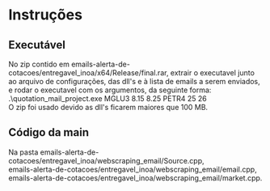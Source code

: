 # Instruções
## Executável
No zip contido em
emails-alerta-de-cotacoes/entregavel_inoa/x64/Release/final.rar,
extrair o executavel junto ao arquivo de configurações, das dll's e à lista de emails a serem enviados, e rodar o executavel com os argumentos, da seguinte forma:
 .\quotation_mail_project.exe MGLU3 8.15 8.25 PETR4 25 26  
 O zip foi usado devido as dll's ficarem maiores que 100 MB.
 
## Código da main 
Na pasta
emails-alerta-de-cotacoes/entregavel_inoa/webscraping_email/Source.cpp,  
emails-alerta-de-cotacoes/entregavel_inoa/webscraping_email/email.cpp,  
emails-alerta-de-cotacoes/entregavel_inoa/webscraping_email/market.cpp.
